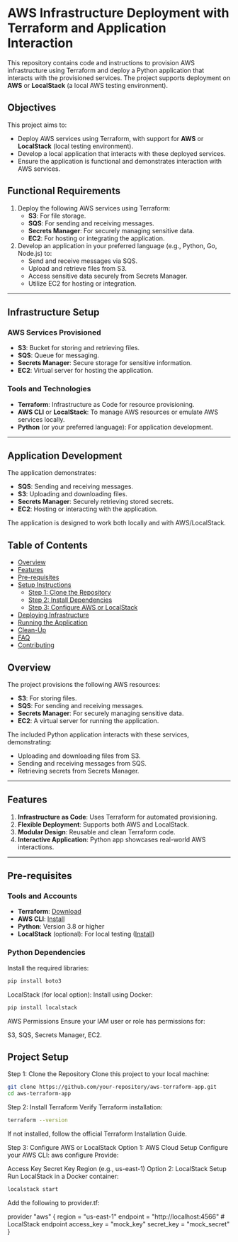 # AWS Infrastructure Deployment with Terraform and Application Interaction

This repository contains code and instructions to provision AWS infrastructure using Terraform and deploy a Python application that interacts with the provisioned services. The project supports deployment on **AWS** or **LocalStack** (a local AWS testing environment).

## Objectives

This project aims to:

- Deploy AWS services using Terraform, with support for **AWS** or **LocalStack** (local testing environment).
- Develop a local application that interacts with these deployed services.
- Ensure the application is functional and demonstrates interaction with AWS services.

## Functional Requirements

1. Deploy the following AWS services using Terraform:
   - **S3**: For file storage.
   - **SQS**: For sending and receiving messages.
   - **Secrets Manager**: For securely managing sensitive data.
   - **EC2**: For hosting or integrating the application.
2. Develop an application in your preferred language (e.g., Python, Go, Node.js) to:
   - Send and receive messages via SQS.
   - Upload and retrieve files from S3.
   - Access sensitive data securely from Secrets Manager.
   - Utilize EC2 for hosting or integration.

---

## Infrastructure Setup

### AWS Services Provisioned
- **S3**: Bucket for storing and retrieving files.
- **SQS**: Queue for messaging.
- **Secrets Manager**: Secure storage for sensitive information.
- **EC2**: Virtual server for hosting the application.

### Tools and Technologies
- **Terraform**: Infrastructure as Code for resource provisioning.
- **AWS CLI** or **LocalStack**: To manage AWS resources or emulate AWS services locally.
- **Python** (or your preferred language): For application development.

---

## Application Development

The application demonstrates:
- **SQS**: Sending and receiving messages.
- **S3**: Uploading and downloading files.
- **Secrets Manager**: Securely retrieving stored secrets.
- **EC2**: Hosting or interacting with the application.

The application is designed to work both locally and with AWS/LocalStack.

## Table of Contents

- [Overview](#overview)
- [Features](#features)
- [Pre-requisites](#pre-requisites)
- [Setup Instructions](#setup-instructions)
  - [Step 1: Clone the Repository](#step-1-clone-the-repository)
  - [Step 2: Install Dependencies](#step-2-install-dependencies)
  - [Step 3: Configure AWS or LocalStack](#step-3-configure-aws-or-localstack)
- [Deploying Infrastructure](#deploying-infrastructure)
- [Running the Application](#running-the-application)
- [Clean-Up](#clean-up)
- [FAQ](#faq)
- [Contributing](#contributing)



## Overview

The project provisions the following AWS resources:
- **S3**: For storing files.
- **SQS**: For sending and receiving messages.
- **Secrets Manager**: For securely managing sensitive data.
- **EC2**: A virtual server for running the application.

The included Python application interacts with these services, demonstrating:
- Uploading and downloading files from S3.
- Sending and receiving messages from SQS.
- Retrieving secrets from Secrets Manager.

---

## Features

1. **Infrastructure as Code**: Uses Terraform for automated provisioning.
2. **Flexible Deployment**: Supports both AWS and LocalStack.
3. **Modular Design**: Reusable and clean Terraform code.
4. **Interactive Application**: Python app showcases real-world AWS interactions.

---

## Pre-requisites

### Tools and Accounts
- **Terraform**: [Download](https://www.terraform.io/downloads)
- **AWS CLI**: [Install](https://docs.aws.amazon.com/cli/latest/userguide/install-cliv2.html)
- **Python**: Version 3.8 or higher
- **LocalStack** (optional): For local testing ([Install](https://docs.localstack.cloud/get-started/))  

### Python Dependencies
Install the required libraries:
```bash
pip install boto3
```
LocalStack (for local option): Install using Docker:
```bash
pip install localstack
```

AWS Permissions
Ensure your IAM user or role has permissions for:

S3, SQS, Secrets Manager, EC2.

## Project Setup
Step 1: Clone the Repository
Clone this project to your local machine:

```bash
git clone https://github.com/your-repository/aws-terraform-app.git
cd aws-terraform-app
```
Step 2: Install Terraform
Verify Terraform installation:
```bash
terraform --version
```
If not installed, follow the official Terraform Installation Guide.

Step 3: Configure AWS or LocalStack
Option 1: AWS Cloud Setup
Configure your AWS CLI:
aws configure
Provide:

Access Key
Secret Key
Region (e.g., us-east-1)
Option 2: LocalStack Setup
Run LocalStack in a Docker container:
```bash
localstack start
```
Add the following to provider.tf:


provider "aws" {
  region      = "us-east-1"
  endpoint    = "http://localhost:4566" # LocalStack endpoint
  access_key  = "mock_key"
  secret_key  = "mock_secret"
}
